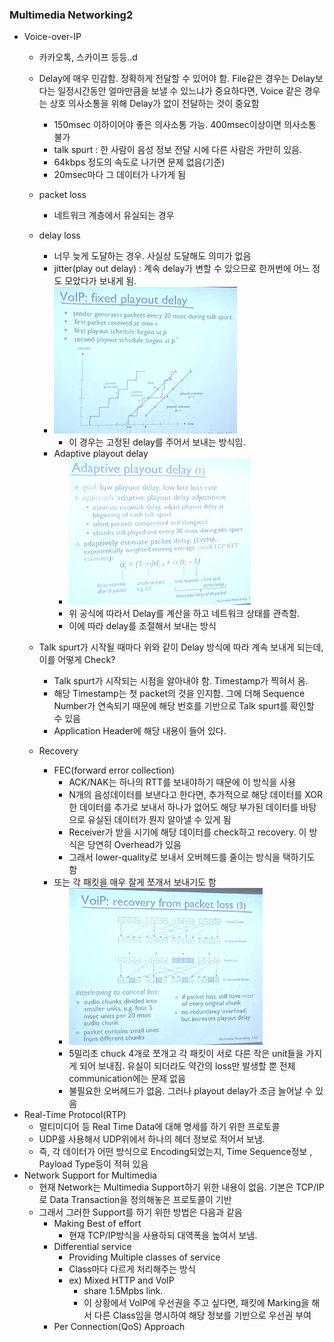 ### Multimedia Networking2
- Voice-over-IP
  - 카카오톡, 스카이프 등등..d
  - Delay에 매우 민감함. 정확하게 전달할 수 있어야 함. File같은 경우는 Delay보다는 일정시간동안 얼마만큼을 보낼 수 있느냐가 중요하다면, Voice 같은 경우는 상호 의사소통을 위해 Delay가 없이 전달하는 것이 중요함
    - 150msec 이하이어야 좋은 의사소통 가능. 400msec이상이면 의사소통 불가
    - talk spurt : 한 사람이 음성 정보 전달 시에 다른 사람은 가만히 있음.
    - 64kbps 정도의 속도로 나가면 문제 없음(기준)
    - 20msec마다 그 데이터가 나가게 됨
  - packet loss
    - 네트워크 계층에서 유실되는 경우
  - delay loss
    - 너무 늦게 도달하는 경우. 사실상 도달해도 의미가 없음
    - jitter(play out delay) : 계속 delay가 변할 수 있으므로 한꺼번에 어느 정도 모았다가 보내게 됨.
    - ![Alt text](/img/20-0.png)
      - 이 경우는 고정된 delay를 주어서 보내는 방식임.
    - Adaptive playout delay
      - ![Alt text](/img/20-1.png)
      - 위 공식에 따라서 Delay를 계산을 하고 네트워크 상태를 관측함.
      - 이에 따라 delay를 조절해서 보내는 방식
      
  - Talk spurt가 시작될 때마다 위와 같이 Delay 방식에 따라 계속 보내게 되는데, 이를 어떻게 Check?
    - Talk spurt가 시작되는 시점을 알아내야 함. Timestamp가 찍혀서 옴.
    - 해당 Timestamp는 첫 packet의 것을 인지함. 그에 더해 Sequence Number가 연속되기 때문에 해당 번호를 기반으로 Talk spurt를 확인할 수 있음
    - Application Header에 해당 내용이 들어 있다.
  - Recovery
    - FEC(forward error collection)
      - ACK/NAK는 하나의 RTT를 보내야하기 때문에 이 방식을 사용
      - N개의 음성데이터를 보낸다고 한다면, 추가적으로 해당 데이터를 XOR한 데이터를 추가로 보내서 하나가 없어도 해당 부가된 데이터를 바탕으로 유실된 데이터가 뭔지 알아낼 수 있게 됨
      - Receiver가 받을 시기에 해당 데이터를 check하고 recovery. 이 방식은 당연히 Overhead가 있음
      - 그래서 lower-quality로 보내서 오버헤드를 줄이는 방식을 택하기도 함
    - 또는 각 패킷을 매우 잘게 쪼개서 보내기도 함
      - ![Alt text](/img/20-2.png)
      - 5밀리초 chuck 4개로 쪼개고 각 패킷이 서로 다른 작은 unit들을 가지게 되어 보내짐. 유실이 되더라도 약간의 loss만 발생할 뿐 전체 communication에는 문제 없음
      - 불필요한 오버헤드가 없음. 그러나 playout delay가 조금 늘어날 수 있음
- Real-Time Protocol(RTP)
  - 멀티미디어 등 Real Time Data에 대해 명세를 하기 위한 프로토콜
  - UDP를 사용해서 UDP위에서 하나의 헤더 정보로 적어서 보냄.
  - 즉, 각 데이터가 어떤 방식으로 Encoding되었는지, Time Sequence정보 , Payload Type등이 적혀 있음
- Network Support for Multimedia
  - 현재 Network는 Multimedia Support하기 위한 내용이 없음. 기본은 TCP/IP로 Data Transaction을 정의해놓은 프로토콜이 기반
  - 그래서 그러한 Support를 하기 위한 방법은 다음과 같음
    - Making Best of effort
      - 현재 TCP/IP방식을 사용하되 대역폭을 높여서 보냄.
    - Differential service
      - Providing Multiple classes of service
      - Class마다 다르게 처리해주는 방식
      - ex) Mixed HTTP and VoIP
        - share 1.5Mpbs link.
        - 이 상황에서 VoIP에 우선권을 주고 싶다면, 패킷에 Marking을 해서 다른 Class임을 명시하여 해당 정보를 기반으로 우선권 부여
    - Per Connection(QoS) Approach
